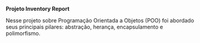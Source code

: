 **Projeto Inventory Report**

Nesse projeto sobre Programação Orientada a Objetos (POO) foi abordado  seus principais pilares: abstração, herança, encapsulamento e polimorfismo.